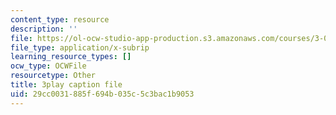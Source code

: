 ```yaml
---
content_type: resource
description: ''
file: https://ol-ocw-studio-app-production.s3.amazonaws.com/courses/3-091sc-introduction-to-solid-state-chemistry-fall-2010/29cc0031885f694b035c5c3bac1b9053_Io_4ZckeQ1k.srt
file_type: application/x-subrip
learning_resource_types: []
ocw_type: OCWFile
resourcetype: Other
title: 3play caption file
uid: 29cc0031-885f-694b-035c-5c3bac1b9053
---
```

